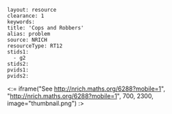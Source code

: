 ````
layout: resource
clearance: 1
keywords:
title: 'Cops and Robbers'
alias: problem
source: NRICH
resourceType: RT12
stids1: 
  - g2
stids2:
pvids1:
pvids2:

````

<:= iframe("See http://nrich.maths.org/6288?mobile=1", "http://nrich.maths.org/6288?mobile=1", 700, 2300, image="thumbnail.png") :>

